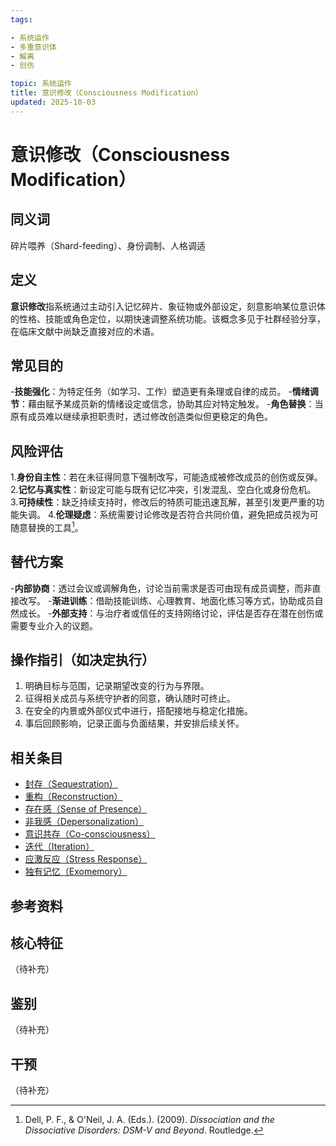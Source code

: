 ```yaml
---
tags:

- 系统运作
- 多重意识体
- 解离
- 创伤

topic: 系统运作
title: 意识修改（Consciousness Modification）
updated: 2025-10-03
---
```


# 意识修改（Consciousness Modification）

## 同义词

碎片喂养（Shard-feeding）、身份调制、人格调适

## 定义

**意识修改**指系统通过主动引入记忆碎片、象征物或外部设定，刻意影响某位意识体的性格、技能或角色定位，以期快速调整系统功能。该概念多见于社群经验分享，在临床文献中尚缺乏直接对应的术语。

## 常见目的

-**技能强化**：为特定任务（如学习、工作）塑造更有条理或自律的成员。
-**情绪调节**：藉由赋予某成员新的情绪设定或信念，协助其应对特定触发。
-**角色替换**：当原有成员难以继续承担职责时，透过修改创造类似但更稳定的角色。

## 风险评估

1.**身份自主性**：若在未征得同意下强制改写，可能造成被修改成员的创伤或反弹。
2.**记忆与真实性**：新设定可能与既有记忆冲突，引发混乱、空白化或身份危机。
3.**可持续性**：缺乏持续支持时，修改后的特质可能迅速瓦解，甚至引发更严重的功能失调。
4.**伦理疑虑**：系统需要讨论修改是否符合共同价值，避免把成员视为可随意替换的工具[^意识修改-1]。

## 替代方案

-**内部协商**：透过会议或调解角色，讨论当前需求是否可由现有成员调整，而非直接改写。
-**渐进训练**：借助技能训练、心理教育、地面化练习等方式，协助成员自然成长。
-**外部支持**：与治疗者或信任的支持网络讨论，评估是否存在潜在创伤或需要专业介入的议题。

## 操作指引（如决定执行）

1. 明确目标与范围，记录期望改变的行为与界限。
2. 征得相关成员与系统守护者的同意，确认随时可终止。
3. 在安全的内景或外部仪式中进行，搭配接地与稳定化措施。
4. 事后回顾影响，记录正面与负面结果，并安排后续关怀。

## 相关条目

- [封存（Sequestration）](Sequestration.md)
- [重构（Reconstruction）](Reconstruction.md)
- [存在感（Sense of Presence）](Sense-Of-Presence.md)
- [非我感（Depersonalization）](Depersonalization.md)
- [意识共存（Co-consciousness）](Co-Consciousness.md)
- [迭代（Iteration）](Iteration.md)
- [应激反应（Stress Response）](Stress-Response.md)
- [独有记忆（Exomemory）](Exomemory.md)

## 参考资料

[^意识修改-1]: Dell, P. F., & O'Neil, J. A. (Eds.). (2009). *Dissociation and the Dissociative Disorders: DSM-V and Beyond*. Routledge.

## 核心特征

（待补充）

## 鉴别

（待补充）

## 干预

（待补充）
